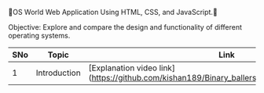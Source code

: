 🎉OS World Web Application Using HTML, CSS, and JavaScript.🎉

Objective:
Explore and compare the design and functionality of different operating systems.

| SNo | Topic | Link |
|-|-|-|
|1| Introduction | [Explanation video link] (https://github.com/kishan189/Binary_ballers_014/edit/main/README.md)|
